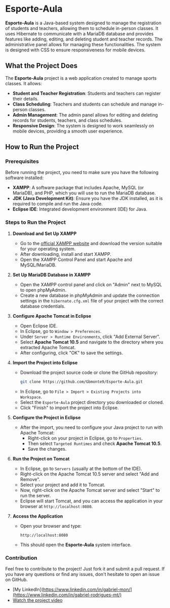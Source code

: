# Esporte-Aula

**Esporte-Aula** is a Java-based system designed to manage the registration of students and teachers, allowing them to schedule in-person classes. It uses Hibernate to communicate with a MariaDB database and provides features like adding, editing, and deleting student and teacher records. The administrative panel allows for managing these functionalities. The system is designed with CSS to ensure responsiveness for mobile devices.

## What the Project Does

The **Esporte-Aula** project is a web application created to manage sports classes. It allows:
- **Student and Teacher Registration**: Students and teachers can register their details.
- **Class Scheduling**: Teachers and students can schedule and manage in-person classes.
- **Admin Management**: The admin panel allows for editing and deleting records for students, teachers, and class schedules.
- **Responsive Design**: The system is designed to work seamlessly on mobile devices, providing a smooth user experience.

## How to Run the Project

### Prerequisites

Before running the project, you need to make sure you have the following software installed:

- **XAMPP**: A software package that includes Apache, MySQL (or MariaDB), and PHP, which you will use to run the MariaDB database.
- **JDK (Java Development Kit)**: Ensure you have the JDK installed, as it is required to compile and run the Java code.
- **Eclipse IDE**: Integrated development environment (IDE) for Java.

### Steps to Run the Project

1. **Download and Set Up XAMPP**
   
   - Go to the [official XAMPP website](https://www.apachefriends.org/index.html) and download the version suitable for your operating system.
   - After downloading, install and start XAMPP.
   - Open the XAMPP Control Panel and start Apache and MySQL/MariaDB.

2. **Set Up MariaDB Database in XAMPP**
   
   - Open the XAMPP control panel and click on "Admin" next to MySQL to open phpMyAdmin.
   - Create a new database in phpMyAdmin and update the connection settings in the `hibernate.cfg.xml` file of your project with the correct database credentials.

3. **Configure Apache Tomcat in Eclipse**
   
   - Open Eclipse IDE.
   - In Eclipse, go to `Window > Preferences`.
   - Under `Server > Runtime Environments`, click "Add External Server".
   - Select **Apache Tomcat 10.5** and navigate to the directory where you extracted Apache Tomcat.
   - After configuring, click "OK" to save the settings.

4. **Import the Project into Eclipse**
   
   - Download the project source code or clone the GitHub repository:
     ```bash
     git clone https://github.com/Gbmonte9/Esporte-Aula.git
     ```
   - In Eclipse, go to `File > Import > Existing Projects into Workspace`.
   - Select the `Esporte-Aula` project directory you downloaded or cloned.
   - Click "Finish" to import the project into Eclipse.

5. **Configure the Project in Eclipse**
   
   - After the import, you need to configure your Java project to run with Apache Tomcat:
     - Right-click on your project in Eclipse, go to `Properties`.
     - Then select `Targeted Runtimes` and check **Apache Tomcat 10.5**.
     - Save the changes.

6. **Run the Project on Tomcat**
   
   - In Eclipse, go to `Servers` (usually at the bottom of the IDE).
   - Right-click on the Apache Tomcat 10.5 server and select "Add and Remove".
   - Select your project and add it to Tomcat.
   - Now, right-click on the Apache Tomcat server and select "Start" to run the server.
   - Eclipse will start Tomcat, and you can access the application in your browser at `http://localhost:8080`.

7. **Access the Application**
   
   - Open your browser and type:
     ```
     http://localhost:8080
     ```
   - This should open the **Esporte-Aula** system interface.

### Contribution

Feel free to contribute to the project! Just fork it and submit a pull request. If you have any questions or find any issues, don't hesitate to open an issue on GitHub.

- [My LinkedIn](https://www.linkedin.com/in/gabriel-mon/](https://www.linkedin.com/in/gabriel-rodrigues-mt/)
- [Watch the project video](YOUR_VIDEO_LINK_HERE)

